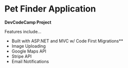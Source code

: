 # Pet Finder Application

**DevCodeCamp Project**

Features include...

- Built with ASP.NET and MVC w/ Code First Migrations**
- Image Uploading
- Google Maps API
- Stripe API
- Email Notifications
